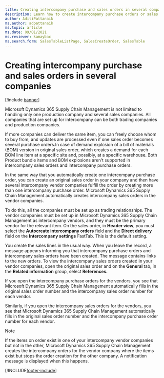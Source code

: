 ```yaml
---
title: Creating intercompany purchase and sales orders in several companies
description: Learn how to create intercompany purchase orders or sales orders in several companies for both trading companies and production companies.
author: AditiPattanaik
ms.author: adpattanaik
ms.topic: article
ms.date: 09/01/2021
ms.reviewer: kamaybac
ms.search.form: SalesTableListPage, SalesCreateOrder, SalesTable
---
```


# Creating intercompany purchase and sales orders in several companies

[!include [banner](../../includes/banner.md)]

Microsoft Dynamics 365 Supply Chain Management is not limited to handling only one production company and several sales companies. All companies that are set up for intercompany can be both trading companies and production companies.

If more companies can deliver the same item, you can freely choose whom to buy from, and updates are processed even if one sales order becomes several purchase orders.In case of demand explosion of a bill of materials (BOM) version in original sales order, which creates a demand for each BOM line item at a specific site and, possibly, at a specific warehouse. Both Product bundle items and  BOM explosions aren't supported in intercompany sales orders and intercompany purchase orders. 

In the same way that you automatically create one intercompany purchase order, you can create an original sales order in your company and then have several intercompany vendor companies fulfill the order by creating more than one intercompany purchase order. Microsoft Dynamics 365 Supply Chain Management automatically creates intercompany sales orders in the vendor companies.

To do this, all the companies must be set up as trading relationships. The vendor companies must be set up in Microsoft Dynamics 365 Supply Chain Management as intercompany vendors, and they must be the primary vendor for the relevant item. On the sales order, in **Header view**, you must select the **Autocreate intercompany orders** field and the **Direct delivery** field on the **Intercompany settings** FastTab. This is the default setting.

You create the sales lines in the usual way. When you leave the record, a message appears informing you that intercompany purchase orders and intercompany sales orders have been created. The message contains links to the new orders. To view the intercompany sales orders created in your vendor companies, open the original sales order and on the **General** tab, in the **Related information** group, select **References**.

If you open the intercompany purchase orders for the vendors, you see that Microsoft Dynamics 365 Supply Chain Management automatically fills in the original sales order number and the intercompany sales order number for each vendor.

Similarly, if you open the intercompany sales orders for the vendors, you see that Microsoft Dynamics 365 Supply Chain Management automatically fills in the original sales order number and the intercompany purchase order number for each vendor.

> [!NOTE]
> If the items on order exist in one of your intercompany vendor companies but not in the other, Microsoft Dynamics 365 Supply Chain Management creates the intercompany orders for the vendor company where the items exist but stops the order creation for the other company. A notification message is displayed when this happens.

[!INCLUDE[footer-include](../../includes/footer-banner.md)]
